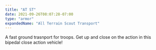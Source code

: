 ```yaml
---
title: "AT ST"
date: 2021-09-26T08:07:28-07:00
type: "armor"
expandedName: "All Terrain Scout Transport"
---
```


A fast ground trasnport for troops. Get up and close on the action in this bipedal close action vehicle!
